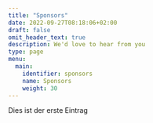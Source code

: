 ```yaml
---
title: "Sponsors"
date: 2022-09-27T08:18:06+02:00
draft: false
omit_header_text: true
description: We'd love to hear from you
type: page
menu:
  main:
    identifier: sponsors
    name: Sponsors
    weight: 30
---
```


Dies ist der erste Eintrag
